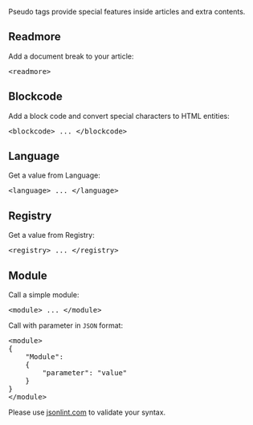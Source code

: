 Pseudo tags provide special features inside articles and extra contents.


Readmore
--------

Add a document break to your article:

<pre>&lt;readmore&gt;</pre>


Blockcode
---------

Add a block code and convert special characters to HTML entities:

<pre>&lt;blockcode&gt; ... &lt;/blockcode&gt;</pre>


Language
--------

Get a value from Language:

<pre>&lt;language&gt; ... &lt;/language&gt;</pre>


Registry
--------

Get a value from Registry:

<pre>&lt;registry&gt; ... &lt;/registry&gt;</pre>


Module
------

Call a simple module:

<pre>&lt;module&gt; ... &lt;/module&gt;</pre>

Call with parameter in <code>JSON</code> format:

<pre>
&lt;module&gt;
{
	"Module":
	{
		"parameter": "value"
	}
}
&lt;/module&gt;
</pre>

Please use [jsonlint.com](http://jsonlint.com) to validate your syntax.